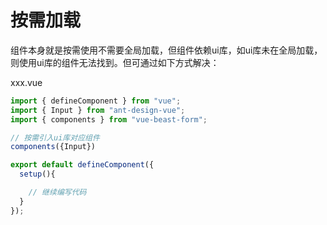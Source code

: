 # 按需加载


组件本身就是按需使用不需要全局加载，但组件依赖ui库，如ui库未在全局加载，则使用ui库的组件无法找到。但可通过如下方式解决：

xxx.vue

```js
import { defineComponent } from "vue";
import { Input } from "ant-design-vue";
import { components } from "vue-beast-form";

// 按需引入ui库对应组件
components({Input})

export default defineComponent({
  setup(){

    // 继续编写代码
  }
});
```